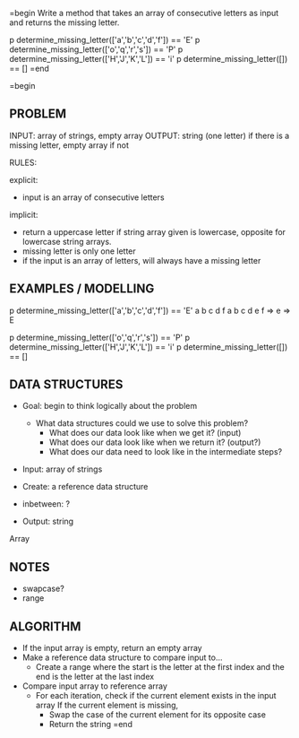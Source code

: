 =begin
Write a method that takes an array of consecutive letters as input and returns the missing letter.

p determine_missing_letter(['a','b','c','d','f']) == 'E'
p determine_missing_letter(['o','q','r','s']) == 'P'
p determine_missing_letter(['H','J','K','L']) == 'i'
p determine_missing_letter([]) == []
=end

=begin

PROBLEM
----------------
INPUT: array of strings, empty array
OUTPUT: string (one letter) if there is a missing letter, empty array if not

RULES:

explicit:
- input is an array of consecutive letters

implicit:
- return a uppercase letter if string array given is lowercase, opposite for lowercase string arrays.
- missing letter is only one letter
- if the input is an array of letters, will always have a missing letter

EXAMPLES / MODELLING
----------------
p determine_missing_letter(['a','b','c','d','f']) == 'E'
a b c d   f
a b c d e f
=> e
=> E

p determine_missing_letter(['o','q','r','s']) == 'P'
p determine_missing_letter(['H','J','K','L']) == 'i'
p determine_missing_letter([]) == []

DATA STRUCTURES
----------------
- Goal: begin to think logically about the problem
  - What data structures could we use to solve this problem?
    - What does our data look like when we get it? (input)
    - What does our data look like when we return it? (output?)
    - What does our data need to look like in the intermediate steps?

- Input: array of strings
- Create: a reference data structure
- inbetween: ?
- Output: string

Array

NOTES
-----
- swapcase?
- range

ALGORITHM
----------------
- If the input array is empty, return an empty array
- Make a reference data structure to compare input to...
  - Create a range where the start is the letter at the first index and the end is the letter at the last index
- Compare input array to reference array
  - For each iteration, check if the current element exists in the input array
    If the current element is missing,
    - Swap the case of the current element for its opposite case
    - Return the string
=end